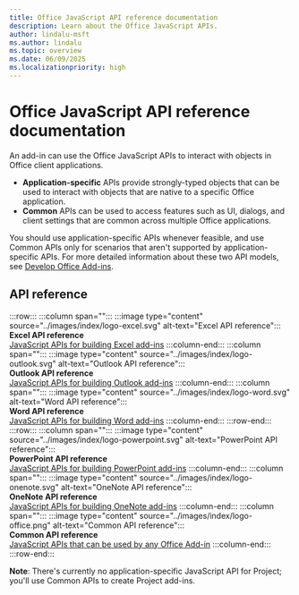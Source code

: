 ```yaml
---
title: Office JavaScript API reference documentation
description: Learn about the Office JavaScript APIs.
author: lindalu-msft
ms.author: lindalu
ms.topic: overview
ms.date: 06/09/2025
ms.localizationpriority: high
---
```


# Office JavaScript API reference documentation

An add-in can use the Office JavaScript APIs to interact with objects in Office client applications.

- **Application-specific** APIs provide strongly-typed objects that can be used to interact with objects that are native to a specific Office application.
- **Common** APIs can be used to access features such as UI, dialogs, and client settings that are common across multiple Office applications.

You should use application-specific APIs whenever feasible, and use Common APIs only for scenarios that aren't supported by application-specific APIs. For more detailed information about these two API models, see [Develop Office Add-ins](../develop/develop-overview.md#api-models).

## API reference

:::row:::
   :::column span="":::
        :::image type="content" source="../images/index/logo-excel.svg" alt-text="Excel API reference":::
        </br>**Excel API reference**</br>[JavaScript APIs for building Excel add-ins](/javascript/api/excel)
   :::column-end:::
   :::column span="":::
        :::image type="content" source="../images/index/logo-outlook.svg" alt-text="Outlook API reference":::
        </br>**Outlook API reference**</br>[JavaScript APIs for building Outlook add-ins](/javascript/api/outlook)
   :::column-end:::
   :::column span="":::
        :::image type="content" source="../images/index/logo-word.svg" alt-text="Word API reference":::
        </br>**Word API reference**</br>[JavaScript APIs for building Word add-ins](/javascript/api/word)
   :::column-end:::
:::row-end:::
:::row:::
   :::column span="":::
        :::image type="content" source="../images/index/logo-powerpoint.svg" alt-text="PowerPoint API reference":::
        </br>**PowerPoint API reference**</br>[JavaScript APIs for building PowerPoint add-ins](/javascript/api/powerpoint)
   :::column-end:::
   :::column span="":::
        :::image type="content" source="../images/index/logo-onenote.svg" alt-text="OneNote API reference":::
        </br>**OneNote API reference**</br>[JavaScript APIs for building OneNote add-ins](/javascript/api/onenote)
   :::column-end:::
   :::column span="":::
   :::image type="content" source="../images/index/logo-office.png" alt-text="Common API reference":::
        </br>**Common API reference**</br>[JavaScript APIs that can be used by any Office Add-in](/javascript/api/office)
   :::column-end:::
:::row-end:::

**Note**: There's currently no application-specific JavaScript API for Project; you'll use Common APIs to create Project add-ins.
